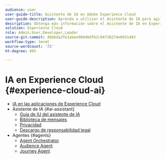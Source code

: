 ```yaml
---
audience: user
user-guide-title: Asistente de IA en Adobe Experience Cloud
user-guide-description: Aprenda a utilizar el Asistente de IA para agilizar su flujo de trabajo con Adobe Experience Platform y Real-Time Customer Data Platform.
description: Obtenga más información sobre el Asistente de IA en Experience Cloud. Mejore su conocimiento de los productos y obtenga datos operativos utilizando IA en Experience Cloud.
solution: Experience Cloud
role: Admin,User,Developer,Leader
source-git-commit: 4bb6da3fe1abee98446df62c94730274e0931493
workflow-type: tm+mt
source-wordcount: '72'
ht-degree: 66%

---
```



# IA en Experience Cloud {#experience-cloud-ai}

- [IA en las aplicaciones de Experience Cloud](home.md)
- Asistente de IA {#ai-assistant}
   - [Guía de IU del asistente de IA](./ai-assistant/ai-assistant-ui.md)
   - [Biblioteca de mensajes](./ai-assistant/prompt-library.md)
   - [Privacidad](./ai-assistant/privacy.md)
   - [Descargo de responsabilidad legal](./ai-assistant/legal-disclaimer.md)
- Agentes {#agents}
   - [Agent Orchestrator](./agents/agent-orchestrator.md)
   - [Audience Agent](./agents/audience.md)
   - [Journey Agent](./agents/ajo-agent-analyze.md)

